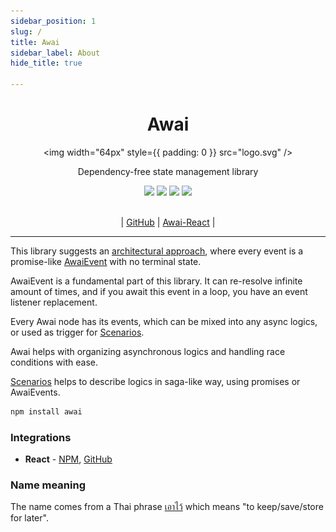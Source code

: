 ```yaml
---
sidebar_position: 1
slug: /
title: Awai
sidebar_label: About
hide_title: true

---
```


<div align="center">
  <h1 align="center">Awai</h1>

  <img width="64px" style={{ padding: 0 }} src="logo.svg" />

  <p style={{ marginTop: '20px' }}>Dependency-free state management library</p>

  <div>
    <img src="https://github.com/yuriyyakym/awai/actions/workflows/tests.yml/badge.svg" />
    <img src="https://img.shields.io/endpoint?url=https://gist.githubusercontent.com/yuriyyakym/ba8810278ef57a8ae9243e3edf9f43b8/raw/coverage-master.json" />
    <img src="https://img.shields.io/badge/Stability-experimental-blue.svg" />
    <img src="https://img.shields.io/badge/License-MIT-blue.svg" />
  </div>

  <br />
  
  <p>| <a href="https://github.com/yuriyyakym/awai">GitHub</a> | <a href="https://github.com/yuriyyakym/awai-react">Awai-React</a> |</p>
</div>

---

This library suggests an [architectural approach](/architecture), where every event is a promise-like [AwaiEvent](/awai-event) with no terminal state.

AwaiEvent is a fundamental part of this library. It can re-resolve infinite amount of times, and if you await this event in a loop, you have an event listener replacement.

Every Awai node has its events, which can be mixed into any async logics, or used as trigger for [Scenarios](https://awai.js.org/scenario).

Awai helps with organizing asynchronous logics and handling race conditions with ease.

[Scenarios](/scenario) helps to describe logics in saga-like way, using promises or AwaiEvents.

```bash title="Installation"
npm install awai
```

### Integrations

- **React** - [NPM](https://www.npmjs.com/package/awai-react), [GitHub](https://github.com/yuriyyakym/awai-react)

### Name meaning

The name comes from a Thai phrase [เอาไว้](https://www.thai2english.com/dictionary/1457374.html) which means "to keep/save/store for later".
